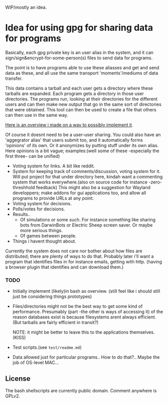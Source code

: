 
WIP/mostly an idea.

# Idea for using gpg for sharing data for programs

Basically, each gpg private key is an user alias in the system, and it can 
sign/sign&encrypt-for-some-person(s) files to send data for programs.

The point is to have programs able to use these aliasses and get and send data
as these, and all use the same transport 'moments'/mediums of data transfer.

This data contains a tarball and each user gets a directory where these tarballs are
expanded. Each program gets a directory in those user directories. The programs run,
looking at their directories for the different users and can then make new output 
that go in the same sort of directories that were obtained. This tool can then be 
used to create a file that others can then use in the same way.

[Here is an overview i made on a way to possibly implement it](https://github.com/o-jasper/gpgshare/blob/master/doc/overview.png).

Of course it doesnt need to be a user-user sharing. You could also have an 
'aggegrator alias' that users submit too, and it automatically forms
'opinions' of its own. Or it anonymizes by putting stuff under its own alias.
Here opinions is a bit vague; examples:(well some of these -especially the 
first three- can be unified)

* Voting system for links. A bit like reddit.
* System for keeping track of comments/discussion, voting system for it.
  Will put project for that under directory here, kindah want a commenting system
  that works everywhere.(also on source code for instance -zero-threshhold feedback)
  This might also be a suggestion for Wayland developpers; make addons for gui
  applications too, and allow all programs to provide URLs at any point.
* Voting system for decisions.
* Polls/votes for decisions.
* Results..
  + Of simulations or some such. For instance something like sharing bots from
    DarwinBots or Electric Sheep screen saver. Or maybe more serious things.
  + Of games between people.
* Things i havent thought about.

Currently the system does not care nor bother about how files are distributed;
there are plenty of ways to do that. Probably later i'll want a program that
identifies files in for instance emails, getting with http.
(having a browser plugin that identifies and can download them.)

### TODO

* Initially implement (likely)in bash as overview.
  (still feel like i should still just be considering things prototypes)

* Files/directories might not be the best way to get some kind of performance.
  Presumably (part -the other is ways of accessing it) of the reason databases
  exist is because filesystems arent always efficient. 
  (But tarballs are fairly efficient in transit?)

  NOTE: it might be better to leave this to the applications themselves.(KISS)

* Test scripts.(see `test/readme.md`)

* Data allowed just for particular programs.. How to do that?.. Maybe the job
  of OS-level MAC...      

## License
The bash shellscripts are currently public domain. Comment anywhere is GPLv2.
